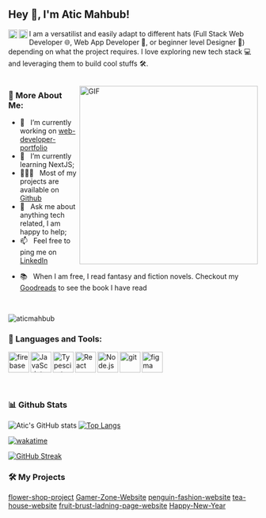 ## Hey 👋, I'm Atic Mahbub!
<a href='https://www.linkedin.com/in/aticmahbub/'><img align='left' alt="linkedin" src="https://raw.githubusercontent.com/rahul-jha98/rahul-jha98/561d474902b59c7429ec22bb73e225696c27b202/assets/linkedin.svg" height='18px'/></a>
<a href='https://twitter.com/atic_mahbub/'><img align='left' alt="twitter" src="https://raw.githubusercontent.com/rahul-jha98/rahul-jha98/561d474902b59c7429ec22bb73e225696c27b202/assets/twitter.svg" height='18px'/></a>  
<!-- <a href='https://www.kaggle.com/rahuljha98/'><img alt="kaggle" src="https://raw.githubusercontent.com/rahul-jha98/rahul-jha98/561d474902b59c7429ec22bb73e225696c27b202/assets/kaggle.svg" height='18px'/></a> -->
  
 
I am a versatilist and easily adapt to different hats (Full Stack Web Developer 🌐, Web App Developer 📱, or beginner level Designer 🎨) depending on what the project requires. I love exploring new tech stack 💻 and leveraging them to build cool stuffs 🛠️.
<br/>
<br/> 

<img align="right" alt="GIF" src="https://raw.githubusercontent.com/rahul-jha98/rahul-jha98/main/techstack.gif" width="360px"/>
  
### 🧐 More About Me:

- 🔭 &nbsp; I’m currently working on [web-developer-portfolio](https://github.com/aticmahbub/web-developer-portfolio)
- 🌱 &nbsp; I’m currently learning NextJS; 
- 👨🏻‍💻 &nbsp; Most of my projects are available on [Github](https://github.com/aticmahbub?tab=repositories)
- 💬 &nbsp; Ask me about anything tech related, I am happy to help;
- 📫 &nbsp; Feel free to ping me on [LinkedIn](https://www.linkedin.com/in/aticmahbub/)
<!-- - 📝 &nbsp; Checkout my [resume](https://drive.google.com/file/d/1ZpR5pVBTnl_Qybq7GE3MGy1SB1JehVSE/view?usp=sharing) -->
- 📚 &nbsp; When I am free, I read fantasy and fiction novels. Checkout my [Goodreads](https://www.goodreads.com/rahul-jha98) to see the book I have read

<br>

<span align="left"> <img src="https://komarev.com/ghpvc/?username=aticmahbub&label=Profile%20views&color=0e75b6&style=flat" alt="aticmahbub" /> </span> 


### 🔨 Languages and Tools:
<a href="https://firebase.google.com/" target="_blank"> <img align="left" src="https://raw.githubusercontent.com/rahul-jha98/github_readme_icons/main/language_and_tools/square/firebase/firebase.svg" alt="firebase" height ="42px"/> </a>
<a href="https://developer.mozilla.org/en-US/docs/Web/JavaScript" target="_blank"> <img align="left" alt="JavaScript" height ="42px"  src="https://raw.githubusercontent.com/rahul-jha98/github_readme_icons/main/language_and_tools/square/javascript/javascript.svg"> </a>
<a href="https://www.typescriptlang.org/" target="_blank"><img align="left" alt="Typescirpt" height ="42px" src="https://raw.githubusercontent.com/rahul-jha98/github_readme_icons/main/language_and_tools/square/typescript/typescript.svg"></a>
<a href="https://reactjs.org/" target="_blank"> <img align="left" alt="React" height ="42px" src="https://raw.githubusercontent.com/rahul-jha98/github_readme_icons/main/language_and_tools/square/react/react.svg"></a>
<a href="https://nodejs.org" target="_blank"><img align="left" alt="Node.js" height ="42px" src="https://raw.githubusercontent.com/rahul-jha98/github_readme_icons/main/language_and_tools/square/node/node.svg"></a>
<a href="https://git-scm.com/" target="_blank"> <img src="https://raw.githubusercontent.com/rahul-jha98/github_readme_icons/main/language_and_tools/square/git-scm/git-scm.svg" align="left" alt="git" height='42px'/> </a>
<a href="https://www.figma.com/" target="_blank"> <img src="https://raw.githubusercontent.com/rahul-jha98/github_readme_icons/main/language_and_tools/square/figma/figma.svg" alt="figma" height='42px'/> </a>

<br>


### 📊 Github Stats
![Atic's GitHub stats](https://github-readme-stats.vercel.app/api?username=aticmahbub&show_icons=true&theme=transparent)
[![Top Langs](https://github-readme-stats.vercel.app/api/top-langs/?username=aticmahbub)](https://github.com/aticmahbub/github-readme-stats)
<be>

[![wakatime](https://wakatime.com/badge/user/d0f9b146-b759-49e9-b33a-5c6ac2f5edce.svg)](https://wakatime.com/@d0f9b146-b759-49e9-b33a-5c6ac2f5edce)


[![GitHub Streak](https://streak-stats.demolab.com/?user=aticmahbub)](https://git.io/streak-stats)


### 🛠️ My Projects
<a href="https://github.com/aticmahbub/flower-shop-project" target="_blank">flower-shop-project</a>
<a href="https://github.com/aticmahbub/B8A2-Gamer-Zone-Website" target="_blank">Gamer-Zone-Website</a>
<a href="https://github.com/aticmahbub/penguin-fashion-website" target="_blank">penguin-fashion-website</a>
<a href="https://github.com/aticmahbub/tea-house-website" target="_blank">tea-house-website</a>
<a href="https://github.com/aticmahbub/fruit-brust-ladning-page-website" target="_blank">fruit-brust-ladning-page-website</a>
<a href="https://github.com/aticmahbub/Happy-New-Year" target="_blank">Happy-New-Year</a>
